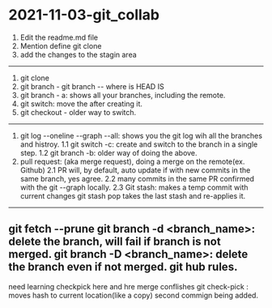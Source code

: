 # 2021-11-03-git_collab
1. Edit the readme.md file
2. Mention define git clone
3. add the changes to the stagin area
---------------------------------------------
1. git clone
2. git branch - git branch <name> -- <name> where is HEAD IS
3. git branch - a: shows all your branches, including the remote.
4. git switch: move the <branch> after creating it.
5. git checkout <name> - older way to switch.
-----------------------------------------------
1. git log --oneline --graph --all: shows you the git log wih all the branches and histroy.
1.1 git switch -c: create and switch to the branch in a single step.
1.2 git branch -b: older way of doing the above.
2. pull request: (aka merge request), doing a merge on the remote(ex. Github)
2.1  PR will, by default, auto update if with new commits in the same branch, yes agree.
2.2 many commits in the same PR confirmed with the git --graph locally.
2.3 Git stash: makes a temp commit with current changes
    git stash pop takes the last stash and re-applies it.

--------------------------------------------------------------
git fetch --prune
git branch -d <branch_name>: delete the branch, will fail if branch is not merged.
git branch -D <branch_name>: delete the branch even if not merged.
git hub rules.
-------------------------------------------
need learning checkpick here and hre
merge conflishes
git check-pick <hash>: moves hash to current location(like a copy)
second commign being added.
